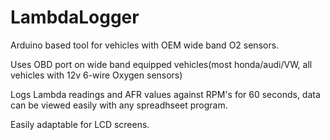# LambdaLogger
Arduino based tool for vehicles with OEM wide band O2 sensors.

Uses OBD port on wide band equipped vehicles(most honda/audi/VW, all vehicles with 12v 6-wire Oxygen sensors)

Logs Lambda readings and AFR values against RPM's for 60 seconds, data can be viewed easily with any spreadhseet program. 

Easily adaptable for LCD screens. 


